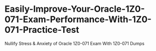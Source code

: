 # Easily-Improve-Your-Oracle-1Z0-071-Exam-Performance-With-1Z0-071-Practice-Test
Nullify Stress &amp; Anxiety of Oracle 1Z0-071 Exam With 1Z0-071 Dumps
